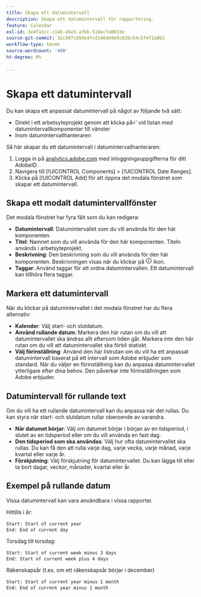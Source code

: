 ```yaml
---
title: Skapa ett datumintervall
description: Skapa ett datumintervall för rapportering.
feature: Calendar
exl-id: 3e4fa3cc-c14b-45e5-afbb-518ecfa0033e
source-git-commit: 32c507cb9de4fcd146de0e9c828c54c5f4f1a062
workflow-type: tm+mt
source-wordcount: '400'
ht-degree: 0%

---
```


# Skapa ett datumintervall

Du kan skapa ett anpassat datumintervall på något av följande två sätt:

* Direkt i ett arbetsyteprojekt genom att klicka på`+`&#39; vid listan med datumintervallkomponenter till vänster
* Inom datumintervallhanteraren

Så här skapar du ett datumintervall i datumintervallhanteraren:

1. Logga in på [analytics.adobe.com](https://analytics.adobe.com) med inloggningsuppgifterna för ditt AdobeID.
1. Navigera till [!UICONTROL Components] > [!UICONTROL Date Ranges].
1. Klicka på [!UICONTROL Add] för att öppna det modala fönstret som skapar ett datumintervall.

## Skapa ett modalt datumintervallfönster

Det modala fönstret har fyra fält som du kan redigera:

* **Datumintervall**: Datumintervallet som du vill använda för den här komponenten.
* **Titel**: Namnet som du vill använda för den här komponenten. Titeln används i arbetsyteprojekt.
* **Beskrivning**: Den beskrivning som du vill använda för den här komponenten. Beskrivningen visas när du klickar på ![i](../assets/i.png) ikon.
* **Taggar**: Använd taggar för att ordna datumintervallen. Ett datumintervall kan tillhöra flera taggar.

## Markera ett datumintervall

När du klickar på datumintervallet i det modala fönstret har du flera alternativ:

* **Kalender**: Välj start- och slutdatum.
* **Använd rullande datum**: Markera den här rutan om du vill att datumintervallet ska ändras allt eftersom tiden går. Markera inte den här rutan om du vill att datumintervallet ska förbli statiskt.
* **Välj förinställning**: Använd den här listrutan om du vill ha ett anpassat datumintervall baserat på ett intervall som Adobe erbjuder som standard. När du väljer en förinställning kan du anpassa datumintervallet ytterligare efter dina behov. Den påverkar inte förinställningen som Adobe erbjuder.

## Datumintervall för rullande text

Om du vill ha ett rullande datumintervall kan du anpassa när det rullas. Du kan styra när start- och slutdatum rullar oberoende av varandra.

* **När datumet börjar**: Välj om datumet börjar i början av en tidsperiod, i slutet av en tidsperiod eller om du vill använda en fast dag.
* **Den tidsperiod som ska användas**: Välj hur ofta datumintervallet ska rullas. Du kan få den att rulla varje dag, varje vecka, varje månad, varje kvartal eller varje år.
* **Förskjutning**: Välj förskjutning för datumintervallet. Du kan lägga till eller ta bort dagar, veckor, månader, kvartal eller år.

## Exempel på rullande datum

Vissa datumintervall kan vara användbara i vissa rapporter.

Hittills i år:

```text
Start: Start of current year
End: End of current day
```

Torsdag till torsdag:

```text
Start: Start of current week minus 3 days
End: Start of current week plus 4 days
```

Räkenskapsår (t.ex. om ett räkenskapsår börjar i december)

```text
Start: Start of current year minus 1 month
End: End of current year minus 1 month
```
